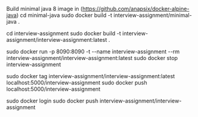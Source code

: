 Build minimal java 8 image in
(https://github.com/anapsix/docker-alpine-java)
cd minimal-java
sudo docker build -t interview-assignment/minimal-java .

cd interview-assignment
sudo docker build -t interview-assignment/interview-assignment:latest .

sudo docker run -p 8090:8090 -t --name interview-assignment --rm interview-assignment/interview-assignment:latest
sudo docker stop interview-assignment


sudo docker tag interview-assignment/interview-assignment:latest localhost:5000/interview-assignment
sudo docker push localhost:5000/interview-assignment

sudo docker login
sudo docker push interview-assignment/interview-assignment

